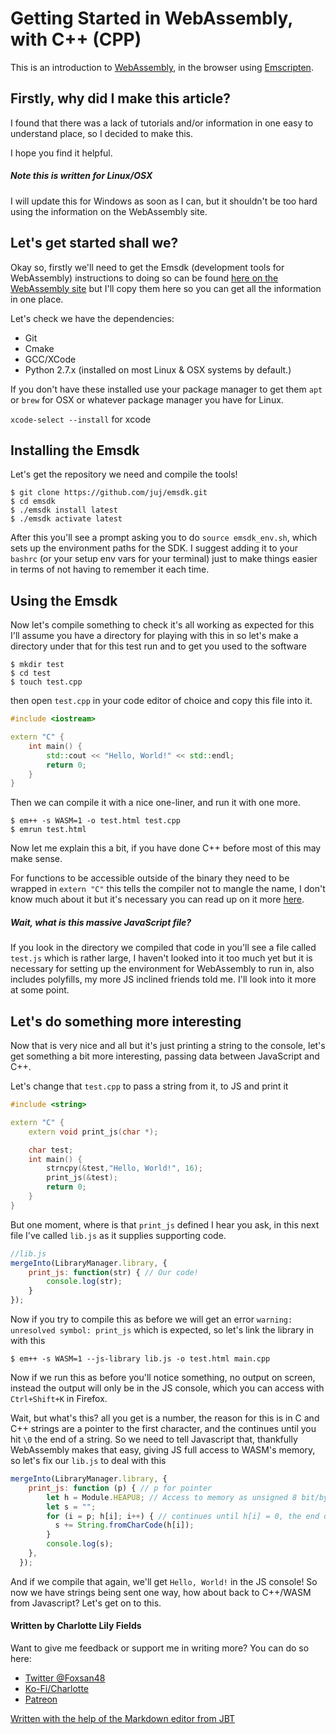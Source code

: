 # Getting Started in WebAssembly, with C++ (CPP)
This is an introduction to [WebAssembly](http://webassembly.org/), in the browser using [Emscripten](http://kripken.github.io/emscripten-site/).

## Firstly, why did I make this article?
I found that there was a lack of tutorials and/or information in one easy to understand place, so I decided to make this.

I hope you find it helpful.
##### Note this is written for Linux/OSX
I will update this for Windows as soon as I can, but it shouldn't be too hard using the information on the WebAssembly site.

## Let's get started shall we?
Okay so, firstly we'll need to get the Emsdk (development tools for WebAssembly) instructions to doing so can be found [here on the WebAssembly site](http://webassembly.org/getting-started/developers-guide/) but I'll copy them here so you can get all the information in one place.

Let's check we have the dependencies:
- Git
- Cmake
- GCC/XCode
- Python 2.7.x (installed on most Linux & OSX systems by default.)

If you don't have these installed use your package manager to get them `apt` or `brew` for OSX or whatever package manager you have for Linux. 

`xcode-select --install` for xcode

## Installing the Emsdk

Let's get the repository we need and compile the tools!

```
$ git clone https://github.com/juj/emsdk.git
$ cd emsdk
$ ./emsdk install latest
$ ./emsdk activate latest
```

After this you'll see a prompt asking you to do `source emsdk_env.sh`, which sets up the environment paths for the SDK. I suggest adding it to your `bashrc` (or your setup env vars for your terminal) just to make things easier in terms of not having to remember it each time.

## Using the Emsdk

Now let's compile something to check it's all working as expected
for this I'll assume you have a directory for playing with this in so let's make a directory under that for this test run and to get you used to the software

```
$ mkdir test
$ cd test
$ touch test.cpp
```

then open `test.cpp` in your code editor of choice and copy this file into it.

```cpp
#include <iostream>

extern "C" {
    int main() {
        std::cout << "Hello, World!" << std::endl;
        return 0;
    }
}
```

Then we can compile it with a nice one-liner, and run it with one more.

```
$ em++ -s WASM=1 -o test.html test.cpp
$ emrun test.html
```

Now let me explain this a bit, if you have done C++ before most of this may make sense.

For functions to be accessible outside of the binary they need to be wrapped in `extern "C"` this tells the compiler not to mangle the name, I don't know much about it but it's necessary you can read up on it more [here](https://en.wikipedia.org/wiki/Name_mangling).

##### Wait, what is this massive JavaScript file?

If you look in the directory we compiled that code in you'll see a file called `test.js` which is rather large, I haven't looked into it too much yet but it is necessary for setting up the environment for WebAssembly to run in, also includes polyfills, my more JS inclined friends told me. 
I'll look into it more at some point.

## Let's do something more interesting
Now that is very nice and all but it's just printing a string to the console, let's get something a bit more interesting, passing data between JavaScript and C++.

Let's change that `test.cpp` to pass a string from it, to JS and print it

```cpp
#include <string>

extern "C" {
    extern void print_js(char *);

    char test;
    int main() {
        strncpy(&test,"Hello, World!", 16);
        print_js(&test);
        return 0;
    }
}
```

But one moment, where is that `print_js` defined I hear you ask, in this next file I've called `lib.js` as it supplies supporting code.

```javascript
//lib.js
mergeInto(LibraryManager.library, {
    print_js: function(str) { // Our code!
        console.log(str);
    }
});
```

Now if you try to compile this as before we will get an error `warning: unresolved symbol: print_js` which is expected, so let's link the library in with this


```
$ em++ -s WASM=1 --js-library lib.js -o test.html main.cpp
```


Now if we run this as before you'll notice something, no output on screen, instead the output will only be in the JS console, which you can access with `Ctrl+Shift+K` in Firefox.

Wait, but what's this? all you get is a number, the reason for this is in C and C++ strings are a pointer to the first character, and the continues until you hit `\0` the end of a string. So we need to tell Javascript that, thankfully WebAssembly makes that easy, giving JS full access to WASM's memory, so let's fix our `lib.js` to deal with this


```javascript
mergeInto(LibraryManager.library, {
    print_js: function (p) { // p for pointer
        let h = Module.HEAPU8; // Access to memory as unsigned 8 bit/byte groups
        let s = "";
        for (i = p; h[i]; i++) { // continues until h[i] = 0, the end of a string in C/C++
          s += String.fromCharCode(h[i]);
        }
        console.log(s);
    },
  });
```

And if we compile that again, we'll get `Hello, World!` in the JS console! So now we have strings being sent one way, how about back to C++/WASM from Javascript? Let's get on to this.

#### Written by Charlotte Lily Fields
Want to give me feedback or support me in writing more? You can do so here:
- [Twitter @Foxsan48](https://twitter.com/Foxsan48)
- [Ko-Fi/Charlotte](https://ko-fi.com/charlotte)
- [Patreon](https://www.patreon.com/CharlotteFields)

[Written with the help of the Markdown editor from JBT](https://jbt.github.io/markdown-editor/)
